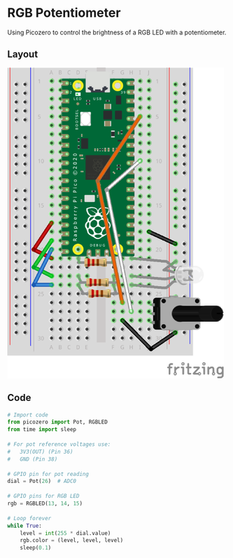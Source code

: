 
# RGB Potentiometer

Using Picozero to control the brightness of a RGB LED with a potentiometer.

## Layout

![RGB Pot Layout](media/rgbPot.png)

## Code

``` python
# Import code
from picozero import Pot, RGBLED
from time import sleep

# For pot reference voltages use:
#   3V3(OUT) (Pin 36)
#   GND (Pin 38)

# GPIO pin for pot reading
dial = Pot(26)  # ADC0

# GPIO pins for RGB LED
rgb = RGBLED(13, 14, 15)

# Loop forever
while True:
    level = int(255 * dial.value)
    rgb.color = (level, level, level)
    sleep(0.1)

```
